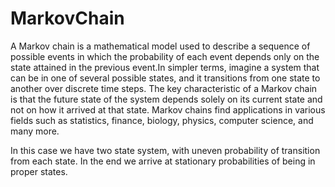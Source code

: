 # MarkovChain
A Markov chain is a mathematical model used to describe a sequence of possible events in which the probability of each event depends only on the state attained in the previous event.In simpler terms, imagine a system that can be in one of several possible states, and it transitions from one state to another over discrete time steps. The key characteristic of a Markov chain is that the future state of the system depends solely on its current state and not on how it arrived at that state. Markov chains find applications in various fields such as statistics, finance, biology, physics, computer science, and many more.

In this case we have two state system, with uneven probability of transition from each state. In the end we arrive at stationary probabilities of being in proper states.
